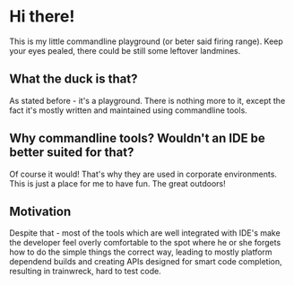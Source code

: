 # Hi there!
This is my little commandline playground (or beter said firing range).  Keep 
your eyes pealed, there could be still some leftover landmines. 

## What the duck is that?
As stated before - it's a playground. There is nothing more to it, except the
fact it's mostly written and maintained using commandline tools.

## Why commandline tools? Wouldn't an IDE be better suited for that?
Of course it would! That's why they are used in corporate environments. This is
just a place for me to have fun. The great outdoors! 

## Motivation
Despite that - most of the tools which are well integrated with IDE's make the
developer feel overly comfortable to the spot where he or she forgets how to do
the simple things the correct way, leading to mostly platform dependend builds 
and creating APIs designed for smart code completion, resulting in trainwreck, 
hard to test code. 
